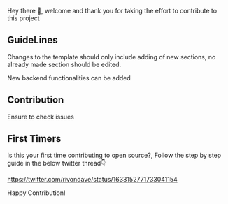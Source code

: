 Hey there 👋, welcome and thank you for taking the effort to contribute to this project

GuideLines
----------

Changes to the template should only include adding of new sections, no already made section should be edited.

New backend functionalities can be added


Contribution
------------
Ensure to check issues


First Timers
------------

Is this your first time contributing to open source?, Follow the step by step guide in the below twitter thread👇

https://twitter.com/rivondave/status/1633152771733041154


Happy Contribution!
